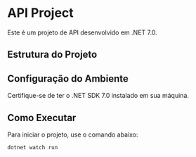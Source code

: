 # API Project

Este é um projeto de API desenvolvido em .NET 7.0.

## Estrutura do Projeto


## Configuração do Ambiente

Certifique-se de ter o .NET SDK 7.0 instalado em sua máquina.

## Como Executar

Para iniciar o projeto, use o comando abaixo:

```sh
dotnet watch run